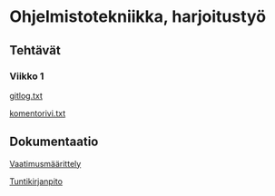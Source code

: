 # Ohjelmistotekniikka, harjoitustyö

## Tehtävät

### Viikko 1

[gitlog.txt](https://github.com/sareetta/ot-harjoitustyo/blob/master/laskarit/viikko1/gitlog.txt)

[komentorivi.txt](https://github.com/sareetta/ot-harjoitustyo/blob/master/laskarit/viikko1/komentorivi.txt)

## Dokumentaatio

[Vaatimusmäärittely](https://github.com/sareetta/ot-harjoitustyo/blob/master/dokumentaatio/vaatimusmäärittely.md)

[Tuntikirjanpito](https://github.com/sareetta/ot-harjoitustyo/blob/master/dokumentaatio/tuntikirjanpito.md)


